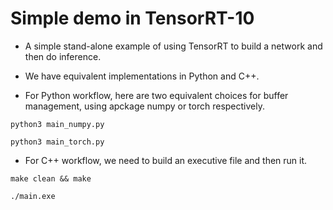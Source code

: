# Simple demo in TensorRT-10

+ A simple stand-alone example of using TensorRT to build a network and then do inference.

+ We have equivalent implementations in Python and C++.

+ For Python workflow, here are two equivalent choices for buffer management, using apckage numpy or torch respectively.

```shell
python3 main_numpy.py

python3 main_torch.py
```

+ For C++ workflow, we need to build an executive file and then run it.

```shell
make clean && make

./main.exe
```
